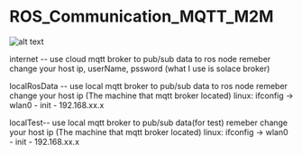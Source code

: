 # ROS_Communication_MQTT_M2M

![alt text](https://github.com/tony19990828/ROS_Communication_MQTT_M2M/blob/main/schematic.png?raw=true)

internet -- use cloud mqtt broker to pub/sub data to ros node
   remeber change your host ip, userName, pssword (what I use is solace broker)

localRosData -- use local mqtt broker to pub/sub data to ros node
   remeber change your host ip (The machine that mqtt broker located)
   linux: ifconfig -> wlan0 - init - 192.168.xx.x
  
localTest-- use local mqtt broker to pub/sub data(for test)
   remeber change your host ip (The machine that mqtt broker located)
   linux: ifconfig -> wlan0 - init - 192.168.xx.x
